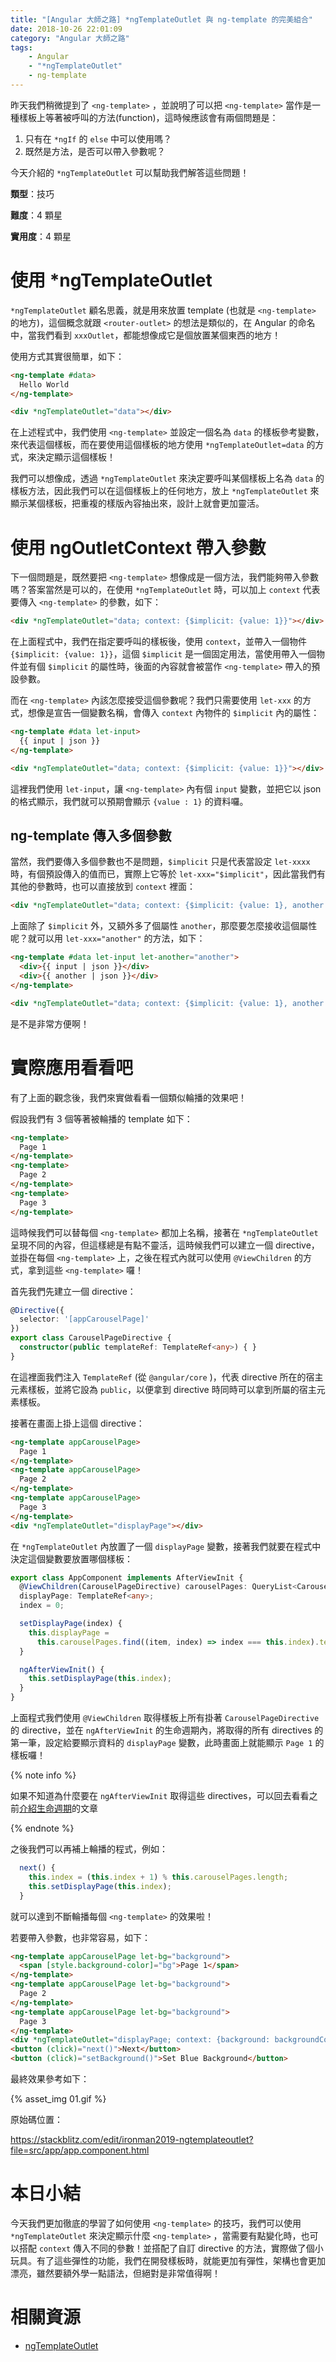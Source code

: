 ```yaml
---
title: "[Angular 大師之路] *ngTemplateOutlet 與 ng-template 的完美組合"
date: 2018-10-26 22:01:09
category: "Angular 大師之路"
tags:
	- Angular
	- "*ngTemplateOutlet"
	- ng-template
---
```


昨天我們稍微提到了 `<ng-template>` ，並說明了可以把 `<ng-template>` 當作是一種樣板上等著被呼叫的方法(function)，這時候應該會有兩個問題是：

1. 只有在 `*ngIf` 的 `else` 中可以使用嗎？
2. 既然是方法，是否可以帶入參數呢？

今天介紹的 `*ngTemplateOutlet` 可以幫助我們解答這些問題！

<!-- more -->

**類型**：技巧

**難度**：4 顆星

**實用度**：4 顆星

# 使用 *ngTemplateOutlet

`*ngTemplateOutlet` 顧名思義，就是用來放置 template (也就是 `<ng-template>` 的地方)，這個概念就跟 `<router-outlet>` 的想法是類似的，在 Angular 的命名中，當我們看到 `xxxOutlet`，都能想像成它是個放置某個東西的地方！

使用方式其實很簡單，如下：

```html
<ng-template #data>
  Hello World
</ng-template>

<div *ngTemplateOutlet="data"></div>
```

在上述程式中，我們使用 `<ng-template>` 並設定一個名為 `data` 的樣板參考變數，來代表這個樣板，而在要使用這個樣板的地方使用 `*ngTemplateOutlet=data` 的方式，來決定顯示這個樣板！

我們可以想像成，透過 `*ngTemplateOutlet` 來決定要呼叫某個樣板上名為 `data` 的樣板方法，因此我們可以在這個樣板上的任何地方，放上 `*ngTemplateOutlet` 來顯示某個樣板，把重複的樣版內容抽出來，設計上就會更加靈活。

# 使用 ngOutletContext 帶入參數

下一個問題是，既然要把 `<ng-template>` 想像成是一個方法，我們能夠帶入參數嗎？答案當然是可以的，在使用 `*ngTemplateOutlet` 時，可以加上 `context` 代表要傳入 `<ng-template>` 的參數，如下：

```html
<div *ngTemplateOutlet="data; context: {$implicit: {value: 1}}"></div>
```

在上面程式中，我們在指定要呼叫的樣板後，使用 `context`，並帶入一個物件 `{$implicit: {value: 1}}`，這個 `$implicit` 是一個固定用法，當使用帶入一個物件並有個 `$implicit` 的屬性時，後面的內容就會被當作 `<ng-template>` 帶入的預設參數。

而在 `<ng-template>` 內該怎麼接受這個參數呢？我們只需要使用 `let-xxx` 的方式，想像是宣告一個變數名稱，會傳入 `context` 內物件的 `$implicit` 內的屬性：

```html
<ng-template #data let-input>
  {{ input | json }}
</ng-template>

<div *ngTemplateOutlet="data; context: {$implicit: {value: 1}}"></div>
```

這裡我們使用 `let-input`，讓 `<ng-template>` 內有個 `input` 變數，並把它以 json 的格式顯示，我們就可以預期會顯示 `{value : 1}` 的資料囉。

## ng-template 傳入多個參數

當然，我們要傳入多個參數也不是問題，`$implicit` 只是代表當設定 `let-xxxx` 時，有個預設傳入的值而已，實際上它等於 `let-xxx="$implicit"`，因此當我們有其他的參數時，也可以直接放到 `context` 裡面：

```html
<div *ngTemplateOutlet="data; context: {$implicit: {value: 1}, another: {value: 2}}"></div>
```

上面除了 `$implicit` 外，又額外多了個屬性 `another`，那麼要怎麼接收這個屬性呢？就可以用 `let-xxx="another"` 的方法，如下：

```html
<ng-template #data let-input let-another="another">
  <div>{{ input | json }}</div>
  <div>{{ another | json }}</div>
</ng-template>

<div *ngTemplateOutlet="data; context: {$implicit: {value: 1}, another: {value: 2}}"></div>
```

是不是非常方便啊！

# 實際應用看看吧

有了上面的觀念後，我們來實做看看一個類似輪播的效果吧！

假設我們有 3 個等著被輪播的 template 如下：

```html
<ng-template>
  Page 1
</ng-template>
<ng-template>
  Page 2
</ng-template>
<ng-template>
  Page 3
</ng-template>
```

這時候我們可以替每個 `<ng-template>` 都加上名稱，接著在 `*ngTemplateOutlet` 呈現不同的內容，但這樣總是有點不靈活，這時候我們可以建立一個 directive，並掛在每個 `<ng-template>` 上，之後在程式內就可以使用 `@ViewChildren` 的方式，拿到這些 `<ng-template>` 囉！

首先我們先建立一個 directive：

```typescript
@Directive({
  selector: '[appCarouselPage]'
})
export class CarouselPageDirective {
  constructor(public templateRef: TemplateRef<any>) { }
}
```

在這裡面我們注入 `TemplateRef` (從 `@angular/core` )，代表 directive 所在的宿主元素樣板，並將它設為 `public`，以便拿到 directive 時同時可以拿到所屬的宿主元素樣板。

接著在畫面上掛上這個 directive：

```html
<ng-template appCarouselPage>
  Page 1
</ng-template>
<ng-template appCarouselPage>
  Page 2
</ng-template>
<ng-template appCarouselPage>
  Page 3
</ng-template>
<div *ngTemplateOutlet="displayPage"></div>
```

在 `*ngTemplateOutlet` 內放置了一個 `displayPage` 變數，接著我們就要在程式中決定這個變數要放置哪個樣板：

```typescript
export class AppComponent implements AfterViewInit {
  @ViewChildren(CarouselPageDirective) carouselPages: QueryList<CarouselPageDirective> 
  displayPage: TemplateRef<any>;
  index = 0;

  setDisplayPage(index) {
    this.displayPage = 
      this.carouselPages.find((item, index) => index === this.index).templateRef;
  }

  ngAfterViewInit() {
    this.setDisplayPage(this.index);
  }
}
```

上面程式我們使用 `@ViewChildren` 取得樣板上所有掛著 `CarouselPageDirective` 的 directive，並在 `ngAfterViewInit` 的生命週期內，將取得的所有 directives 的第一筆，設定給要顯示資料的 `displayPage` 變數，此時畫面上就能顯示 `Page 1` 的樣板囉！

{% note info %}

如果不知道為什麼要在 `ngAfterViewInit` 取得這些 directives，可以回去看看之前[介紹生命週期](https://wellwind.idv.tw/blog/2018/10/19/mastering-angular-04-life-cycles/)的文章

{% endnote %}

之後我們可以再補上輪播的程式，例如：

```typescript
  next() {
    this.index = (this.index + 1) % this.carouselPages.length;
    this.setDisplayPage(this.index);
  }
```

就可以達到不斷輪播每個 `<ng-template>` 的效果啦！

若要帶入參數，也非常容易，如下：

```html
<ng-template appCarouselPage let-bg="background">
  <span [style.background-color]="bg">Page 1</span>
</ng-template>
<ng-template appCarouselPage let-bg="background">
  Page 2
</ng-template>
<ng-template appCarouselPage let-bg="background">
  Page 3
</ng-template>
<div *ngTemplateOutlet="displayPage; context: {background: backgroundColor}"></div>
<button (click)="next()">Next</button>
<button (click)="setBackground()">Set Blue Background</button>
```

最終效果參考如下：

{% asset_img 01.gif %}

原始碼位置：

https://stackblitz.com/edit/ironman2019-ngtemplateoutlet?file=src/app/app.component.html

# 本日小結

今天我們更加徹底的學習了如何使用 `<ng-template>` 的技巧，我們可以使用 `*ngTemplateOutlet` 來決定顯示什麼 `<ng-template>` ，當需要有點變化時，也可以搭配 `context` 傳入不同的參數！並搭配了自訂 directive 的方法，實際做了個小玩具。有了這些彈性的功能，我們在開發樣板時，就能更加有彈性，架構也會更加漂亮，雖然要額外學一點語法，但絕對是非常值得啊！

# 相關資源

- [ngTemplateOutlet](https://angular.io/api/common/NgTemplateOutlet)